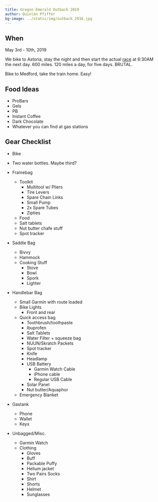 ```yaml
---
title: Oregon Emerald Outback 2019
author: Quinlan Pfiffer
bg-image: ../static/img/outback_2016.jpg
---
```


## When

May 3rd - 10th, 2019

We bike to Astoria, stay the night and then start the actual
[race](https://www.facebook.com/Oregon-Emerald-Outback-237299430247671/) at
6:30AM the next day. 600 miles. 120 miles a day, for five days. BRUTAL.

Bike to Medford, take the train home. Easy!

## Food Ideas

* ProBars
* Gels
* PB
* Instant Coffee
* Dark Chocolate
* Whatever you can find at gas stations

## Gear Checklist

* Bike
* Two water bottles. Maybe third?
* Framebag
    * Toolkit
        * Multitool w/ Pliers
        * Tire Levers
        * Spare Chain Links
        * Small Pump
        * 2x Spare Tubes
        * Zipties
    * Food
    * Salt tablets
    * Nut butter chafe stuff
    * Spot tracker

* Saddle Bag
    * Bivvy
    * Hammock
    * Cooking Stuff
        * Stove
        * Bowl
        * Spork
        * Lighter

* Handlebar Bag
    * Small Garmin with route loaded
    * Bike Lights
        * Front and rear
    * Quick access bag
        * Toothbrush/toothpaste
        * Ibuprofen
        * Salt Tablets
        * Water Filter + squeeze bag
        * NUUN/Skratch Packets
        * Spot tracker
        * Knife
        * Headlamp
        * USB Battery
            * Garmin Watch Cable
            * iPhone cable
            * Regular USB Cable
        * Solar Panel
        * Nut butter/Aquaphor
    * Emergency Blanket

* Gastank
    * Phone
    * Wallet
    * Keys

* Unbagged/Misc.
    * Garmin Watch
    * Clothing
        * Gloves
        * Buff
        * Packable Puffy
        * Helium jacket
        * Two Pairs Socks
        * Shirt
        * Shorts
        * Helmet
        * Sunglasses
